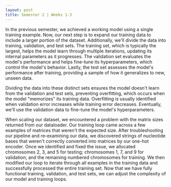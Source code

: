 ```yaml
---
layout: post
title: Semester 2 | Weeks 1-3
---
```


In the previous semester, we achieved a working model using a single training example. Now, our next step is to expand our training data to include a larger portion of the dataset. Additionally, we'll divide the data into training, validation, and test sets. The training set, which is typically the largest, helps the model learn through multiple iterations, updating its internal parameters as it progresses. The validation set evaluates the model's performance and helps fine-tune its hyperparameters, which control the model's behavior. Lastly, the test set assesses the model's performance after training, providing a sample of how it generalizes to new, unseen data.

Dividing the data into these distinct sets ensures the model doesn't learn from the validation and test sets, preventing overfitting, which occurs when the model "memorizes" its training data. Overfitting is usually identified when validation error increases while training error decreases. Eventually, we'll use the validation data to fine-tune the model's hyperparameters.

When scaling our dataset, we encountered a problem with the matrix sizes returned from our dataloader. Our training loop came across a few examples of matrices that weren't the expected size. After troubleshooting our pipeline and re-examining our data, we discovered strings of nucleotide bases that weren't correctly converted into matrices by our one-hot encoder. Once we identified and fixed the issue, we allocated chromosomes 2, 3, and 5 for testing; chromosomes 1, 7, and 9 for validation; and the remaining numbered chromosomes for training. We then modified our loop to iterate through all examples in the training data and successfully processed the entire training set. Now that we have fully functional training, validation, and test sets, we can adjust the complexity of our model and training loops. 

